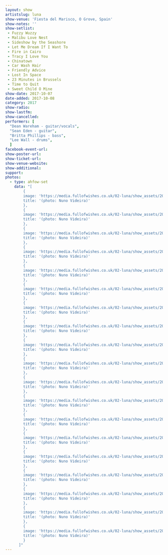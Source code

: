 ```yaml
---
layout: show
artistslug: luna
show-venue: 'Fiesta del Marisco, O Grove, Spain'
show-notes: ''
show-setlist:
 - Fuzzy Wuzzy
 - Malibu Love Nest
 - Sideshow by the Seashore
 - Let Me Dream If I Want To
 - Fire in Cairo
 - Tracy I Love You
 - Chinatown
 - Car Wash Hair
 - Friendly Advice
 - Lost In Space
 - 23 Minutes in Brussels
 - Time to Quit
 - Sweet Child O Mine
show-date: 2017-10-07
date-added: 2017-10-08
category: 2017
show-radio:
show-lastfm:
show-cancelled:
performers: [
  "Dean Wareham - guitar/vocals",
  "Sean Eden - guitar",
  "Britta Phillips - bass",
  "Lee Wall - drums",
  ]
facebook-event-url:
show-poster-url:
show-ticket-url:
show-venue-website:
show-additional:
support:
photos:
  - type: ahfow-set
    data: "[
        {
        image: 'https://media.fullofwishes.co.uk/02-luna/show_assets/2017-10-07/2017-10-07-o-grove-spain-nvideira-01.jpg',
        title: '(photo: Nuno Videira)'
        },
        {
        image: 'https://media.fullofwishes.co.uk/02-luna/show_assets/2017-10-07/2017-10-07-o-grove-spain-nvideira-02.jpg',
        title: '(photo: Nuno Videira)'
        },
        {
        image: 'https://media.fullofwishes.co.uk/02-luna/show_assets/2017-10-07/2017-10-07-o-grove-spain-nvideira-03.jpg',
        title: '(photo: Nuno Videira)'
        },
        {
        image: 'https://media.fullofwishes.co.uk/02-luna/show_assets/2017-10-07/2017-10-07-o-grove-spain-nvideira-04.jpg',
        title: '(photo: Nuno Videira)'
        },
        {
        image: 'https://media.fullofwishes.co.uk/02-luna/show_assets/2017-10-07/2017-10-07-o-grove-spain-nvideira-05.jpg',
        title: '(photo: Nuno Videira)'
        },
        {
        image: 'https://media.fullofwishes.co.uk/02-luna/show_assets/2017-10-07/2017-10-07-o-grove-spain-nvideira-06.jpg',
        title: '(photo: Nuno Videira)'
        },
        {
        image: 'https://media.fullofwishes.co.uk/02-luna/show_assets/2017-10-07/2017-10-07-o-grove-spain-nvideira-07.jpg',
        title: '(photo: Nuno Videira)'
        },
        {
        image: 'https://media.fullofwishes.co.uk/02-luna/show_assets/2017-10-07/2017-10-07-o-grove-spain-nvideira-08.jpg',
        title: '(photo: Nuno Videira)'
        },
        {
        image: 'https://media.fullofwishes.co.uk/02-luna/show_assets/2017-10-07/2017-10-07-o-grove-spain-nvideira-09.jpg',
        title: '(photo: Nuno Videira)'
        },
        {
        image: 'https://media.fullofwishes.co.uk/02-luna/show_assets/2017-10-07/2017-10-07-o-grove-spain-nvideira-10.jpg',
        title: '(photo: Nuno Videira)'
        },
        {
        image: 'https://media.fullofwishes.co.uk/02-luna/show_assets/2017-10-07/2017-10-07-o-grove-spain-nvideira-11.jpg',
        title: '(photo: Nuno Videira)'
        },
        {
        image: 'https://media.fullofwishes.co.uk/02-luna/show_assets/2017-10-07/2017-10-07-o-grove-spain-nvideira-12.jpg',
        title: '(photo: Nuno Videira)'
        },
        {
        image: 'https://media.fullofwishes.co.uk/02-luna/show_assets/2017-10-07/2017-10-07-o-grove-spain-nvideira-13.jpg',
        title: '(photo: Nuno Videira)'
        },
        {
        image: 'https://media.fullofwishes.co.uk/02-luna/show_assets/2017-10-07/2017-10-07-o-grove-spain-nvideira-14.jpg',
        title: '(photo: Nuno Videira)'
        },
        {
        image: 'https://media.fullofwishes.co.uk/02-luna/show_assets/2017-10-07/2017-10-07-o-grove-spain-nvideira-15.jpg',
        title: '(photo: Nuno Videira)'
        },
        {
        image: 'https://media.fullofwishes.co.uk/02-luna/show_assets/2017-10-07/2017-10-07-o-grove-spain-nvideira-16.jpg',
        title: '(photo: Nuno Videira)'
        },
        {
        image: 'https://media.fullofwishes.co.uk/02-luna/show_assets/2017-10-07/2017-10-07-o-grove-spain-nvideira-17.jpg',
        title: '(photo: Nuno Videira)'
        },
        {
        image: 'https://media.fullofwishes.co.uk/02-luna/show_assets/2017-10-07/2017-10-07-o-grove-spain-nvideira-18.jpg',
        title: '(photo: Nuno Videira)'
        },
        {
        image: 'https://media.fullofwishes.co.uk/02-luna/show_assets/2017-10-07/',
        title: '(photo: Nuno Videira)'
        }
      ]"
---
```

